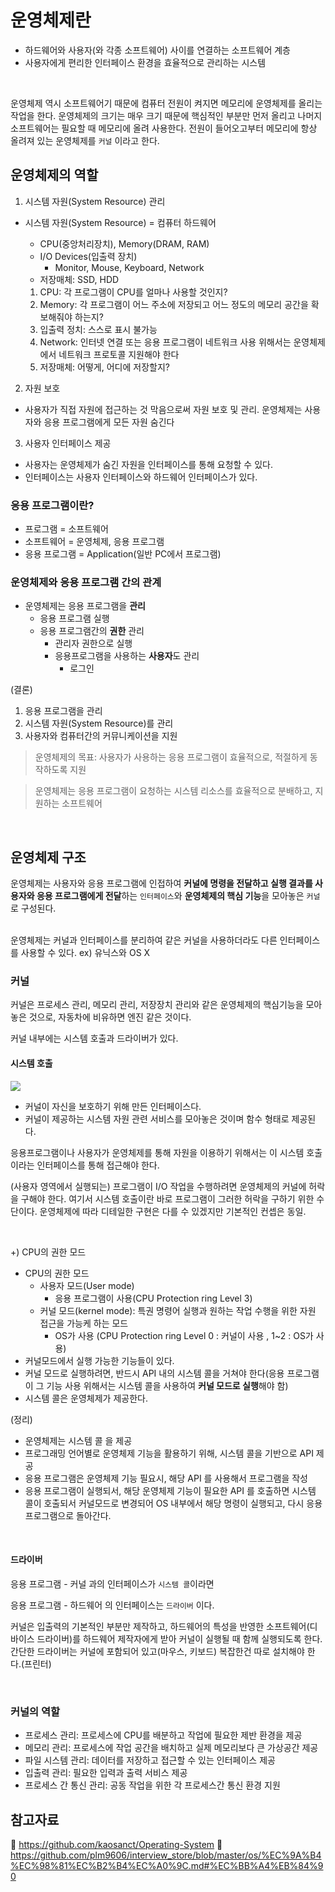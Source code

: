 # 운영체제란

- 하드웨어와 사용자(와 각종 소프트웨어) 사이를 연결하는 소프트웨어 계층
- 사용자에게 편리한 인터페이스 환경을 효율적으로 관리하는 시스템

<br>

운영체제 역시 소프트웨어기 때문에 컴퓨터 전원이 켜지면 메모리에 운영체제를 올리는 작업을 한다. 운영체제의 크기는 매우 크기 때문에 핵심적인 부분만 먼저 올리고 나머지 소프트웨어는 필요할 때 메모리에 올려 사용한다. 전원이 들어오고부터 메모리에 항상 올려져 있는 운영체제를 `커널` 이라고 한다.
<br>

## 운영체제의 역할

1. 시스템 자원(System Resource) 관리

- 시스템 자원(System Resource) = 컴퓨터 하드웨어

  - CPU(중앙처리장치), Memory(DRAM, RAM)
  - I/O Devices(입출력 장치)
    - Monitor, Mouse, Keyboard, Network
  - 저장매체: SSD, HDD

  1. CPU: 각 프로그램이 CPU를 얼마나 사용할 것인지?
  2. Memory: 각 프로그램이 어느 주소에 저장되고 어느 정도의 메모리 공간을 확보해줘야 하는지?
  3. 입출력 정치: 스스로 표시 불가능
  4. Network: 인터넷 연결 또는 응용 프로그램이 네트워크 사용 위해서는 운영체제에서 네트워크 프로토콜 지원해야 한다
  5. 저장매체: 어떻게, 어디에 저장할지?

2. 자원 보호

- 사용자가 직접 자원에 접근하는 것 막음으로써 자원 보호 및 관리. 운영체제는 사용자와 응용 프로그램에게 모든 자원 숨긴다

3. 사용자 인터페이스 제공

- 사용자는 운영체제가 숨긴 자원을 인터페이스를 통해 요청할 수 있다.
- 인터페이스는 사용자 인터페이스와 하드웨어 인터페이스가 있다.

### 응용 프로그램이란?

- 프로그램 = 소프트웨어
- 소프트웨어 = 운영체제, 응용 프로그램
- 응용 프로그램 = Application(일반 PC에서 프로그램)

### 운영체제와 응용 프로그램 간의 관계

- 운영체제는 응용 프로그램을 **관리**
  - 응용 프로그램 실행
  - 응용 프로그램간의 **권한** 관리
    - 관리자 권한으로 실행
    - 응용프로그램을 사용하는 **사용자**도 관리
      - 로그인

(결론)

1. 응용 프로그램을 관리
2. 시스템 자원(System Resource)를 관리
3. 사용자와 컴퓨터간의 커뮤니케이션을 지원

> 운영체제의 목표: 사용자가 사용하는 응용 프로그램이 효율적으로, 적절하게 동작하도록 지원

> 운영체제는 응용 프로그램이 요청하는 시스템 리소스를 효율적으로 분배하고, 지원하는 소프트웨어

<br>

## 운영체제 구조

운영체제는 사용자와 응용 프로그램에 인접하여 **커널에 명령을 전달하고 실행 결과를 사용자와 응용 프로그램에게 전달**하는 `인터페이스`와 **운영체제의 핵심 기능**을 모아놓은 `커널`로 구성된다.

<br>
운영체제는 커널과 인터페이스를 분리하여 같은 커널을 사용하더라도 다른 인터페이스를 사용할 수 있다. ex) 유닉스와 OS X

<br>

### 커널

커널은 프로세스 관리, 메모리 관리, 저장장치 관리와 같은 운영체제의 핵심기능을 모아놓은 것으로, 자동차에 비유하면 엔진 같은 것이다.

커널 내부에는 시스템 호출과 드라이버가 있다.

#### 시스템 호출

<img src="https://camo.githubusercontent.com/5df294869a49102571d36d7a023cc9aafa1c219e950b97b8e32ef24c6f8cbd11/68747470733a2f2f6d656469612e766c70742e75732f696d616765732f6c65656a68333232342f706f73742f61313764633463302d333461302d346134622d393338322d6339316138383764393531382f746f7074616c2d626c6f672d696d6167652d313533343434393338373436352d33333665323539336534656164313264363038316434623832323632646263392e77656270">

- 커널이 자신을 보호하기 위해 만든 인터페이스다.
- 커널이 제공하는 시스템 자원 관련 서비스를 모아놓은 것이며 함수 형태로 제공된다.

응용프로그램이나 사용자가 운영체제를 통해 자원을 이용하기 위해서는 이 시스템 호출이라는 인터페이스를 통해 접근해야 한다.

(사용자 영역에서 실행되는) 프로그램이 I/O 작업을 수행하려면 운영체제의 커널에 허락을 구해야 한다. 여기서 시스템 호출이란 바로 프로그램이 그러한 허락을 구하기 위한 수단이다. 운영체제에 따라 디테일한 구현은 다를 수 있겠지만 기본적인 컨셉은 동일.

<br>

+) CPU의 권한 모드

- CPU의 권한 모드
  - 사용자 모드(User mode)
    - 응용 프로그램이 사용(CPU Protection ring Level 3)
  - 커널 모드(kernel mode): 특권 명령어 실행과 원하는 작업 수행을 위한 자원 접근을 가능케 하는 모드
    - OS가 사용 (CPU Protection ring Level 0 : 커널이 사용 , 1~2 : OS가 사용)
- 커널모드에서 실행 가능한 기능들이 있다.
- 커널 모드로 실행하려면, 반드시 API 내의 시스템 콜을 거쳐야 한다(응용 프로그램이 그 기능 사용 위해서는 시스템 콜을 사용하여 **커널 모드로 실행**해야 함)
- 시스템 콜은 운영체제가 제공한다.

(정리)

- 운영체제는 시스템 콜 을 제공
- 프로그래밍 언어별로 운영체제 기능을 활용하기 위해, 시스템 콜을 기반으로 API 제공
- 응용 프로그램은 운영체제 기능 필요시, 해당 API 를 사용해서 프로그램을 작성
- 응용 프로그램이 실행되서, 해당 운영체제 기능이 필요한 API 를 호출하면 시스템 콜이 호출되서 커널모드로 변경되어 OS 내부에서 해당 명령이 실행되고, 다시 응용 프로그램으로 돌아간다.

<br>

#### 드라이버

응용 프로그램 - 커널 과의 인터페이스가 `시스템 콜`이라면

응용 프로그램 - 하드웨어 의 인터페이스는 `드라이버` 이다.

커널은 입출력의 기본적인 부분만 제작하고, 하드웨어의 특성을 반영한 소프트웨어(디바이스 드라이버)를 하드웨어 제작자에게 받아 커널이 실행될 때 함께 실행되도록 한다. 간단한 드라이버는 커널에 포함되어 있고(마우스, 키보드) 복잡한건 따로 설치해야 한다.(프린터)

<br>

### 커널의 역할

- 프로세스 관리: 프로세스에 CPU를 배분하고 작업에 필요한 제반 환경을 제공
- 메모리 관리: 프로세스에 작업 공간을 배치하고 실제 메모리보다 큰 가상공간 제공
- 파일 시스템 관리: 데이터를 저장하고 접근할 수 있는 인터페이스 제공
- 입출력 관리: 필요한 입력과 출력 서비스 제공
- 프로세스 간 통신 관리: 공동 작업을 위한 각 프로세스간 통신 환경 지원

## 참고자료

🔗 https://github.com/kaosanct/Operating-System
🔗 https://github.com/plm9606/interview_store/blob/master/os/%EC%9A%B4%EC%98%81%EC%B2%B4%EC%A0%9C.md#%EC%BB%A4%EB%84%90
